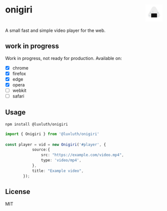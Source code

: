 <h1 style="display: flex; justify-content: space-between;">onigiri <img src="assets/onigiri.svg" style="height: 2em">
</h1>

A small fast and simple video player for the web.

## work in progress

Work in progress, not ready for production.
Available on:

- [X] chrome
- [X] firefox
- [X] edge
- [X] opera
- [ ] webkit
- [ ] safari

## Usage

```bash
npm install @luxluth/onigiri

```

```ts
import { Onigiri } from '@luxluth/onigiri'

const player = vid = new Onigiri('#player', {
            source:{
                src: "https://example.com/video.mp4",
                type: 'video/mp4',
            },
            title: "Example video",
        });
```

## License

MIT
